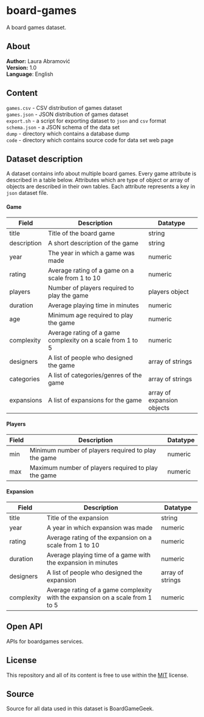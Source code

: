 # board-games

A board games dataset.

## About

**Author:** Laura Abramović<br>
**Version:** 1.0<br>
**Language**: English<br>

## Content

`games.csv` - CSV distribution of games dataset<br>
`games.json` - JSON distribution of games dataset<br>
`export.sh` - a script for exporting dataset to `json` and `csv` format<br>
`schema.json` - a JSON schema of the data set<br>
`dump` - directory which contains a database dump<br>
`code` - directory which contains source code for data set web page<br>

## Dataset description

A dataset contains info about multiple board games. Every game attribute is described in a table below. Attributes which are type of object or array of objects are described in their own tables. Each attribute represents a key in `json` dataset file.<br>

#### Game

| Field | Description | Datatype |
| ----------- | ----------- | ----------- |
| title | Title of the board game | string
| description | A short description of the game | string
| year | The year in which a game was made | numeric
| rating | Average rating of a game on a scale from 1 to 10 | numeric
| players | Number of players required to play the game | players object
| duration | Average playing time in minutes | numeric
| age | Minimum age required to play the game | numeric
| complexity | Average rating of a game complexity on a scale from 1 to 5 | numeric
| designers | A list of people who designed the game | array of strings
| categories | A list of categories/genres of the game | array of strings
| expansions | A list of expansions for the game | array of expansion objects

#### Players

| Field | Description | Datatype |
| ----------- | ----------- | ----------- |
| min | Minimum number of players required to play the game | numeric
| max | Maximum number of players required to play the game | numeric

#### Expansion

| Field | Description | Datatype |
| ----------- | ----------- | ----------- |
| title | Title of the expansion | string
| year | A year in which expansion was made | numeric
| rating | Average rating of the expansion on a scale from 1 to 10 | numeric
| duration | Average playing time of a game with the expansion in minutes | numeric
| designers | A list of people who designed the expansion | array of strings
| complexity | Average rating of a game complexity with the expansion on a scale from 1 to 5 | numeric

## Open API

APIs for boardgames services.

## License

This repository and all of its content is free to use within the 
[MIT](https://github.com/laura-abramovic/board-games/blob/main/LICENSE)
license.

## Source

Source for all data used in this dataset is BoardGameGeek.